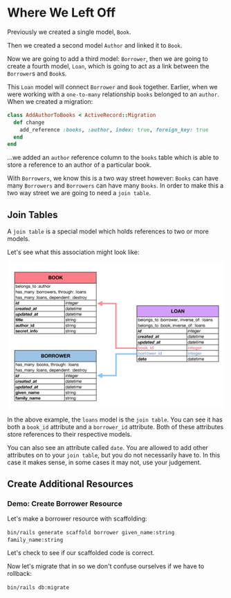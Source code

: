 # Where We Left Off

Previously we created a single model, `Book`.

Then we created a second model `Author` and linked it to `Book`.

Now we are going to add a third model: `Borrower`, then we are going to create
a fourth model, `Loan`, which is going to act as a link between the
`Borrower`s and `Book`s.

This `Loan` model will connect `Borrower` and `Book` together. Earlier, when we
were working with a `one-to-many` relationship `books` belonged to an `author`.
When we created a migration:

```ruby
class AddAuthorToBooks < ActiveRecord::Migration
  def change
    add_reference :books, :author, index: true, foreign_key: true
  end
end
```

...we added an `author` reference column to the `books` table which is able to
store a reference to an author of a particular book.

With `Borrowers`, we know this is a two way street however: `Books` can have
many `Borrowers` and `Borrowers` can have many `Books`. In order to make this
a two way street we are going to need a `join table`.

## Join Tables

A `join table` is a special model which holds references to two or more models.

Let's see what this association might look like:

![has_many_through](./book-borrower-loan.png)

<!-- Image from Rails Docs -->

In the above example, the `loans` model is the `join table`. You can see
it has both a `book_id` attribute and a `borrower_id` attribute.  Both of these
attributes store references to their respective models.

You can also see an attribute called `date`. You are allowed to add
other attributes on to your `join table`, but you do not necessarily have to.
In this case it makes sense, in some cases it may not, use your judgement.

## Create Additional Resources

### Demo: Create Borrower Resource

Let's make a borrower resource with scaffolding:

`bin/rails generate scaffold borrower given_name:string family_name:string`

Let's check to see if our scaffolded code is correct.

Now let's migrate that in so we don't confuse ourselves if we have to
rollback:

`bin/rails db:migrate`
